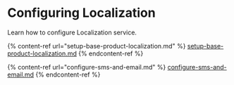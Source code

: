 # Configuring Localization

Learn how to configure Localization service.

{% content-ref url="setup-base-product-localization.md" %}
[setup-base-product-localization.md](setup-base-product-localization.md)
{% endcontent-ref %}

{% content-ref url="configure-sms-and-email.md" %}
[configure-sms-and-email.md](configure-sms-and-email.md)
{% endcontent-ref %}
